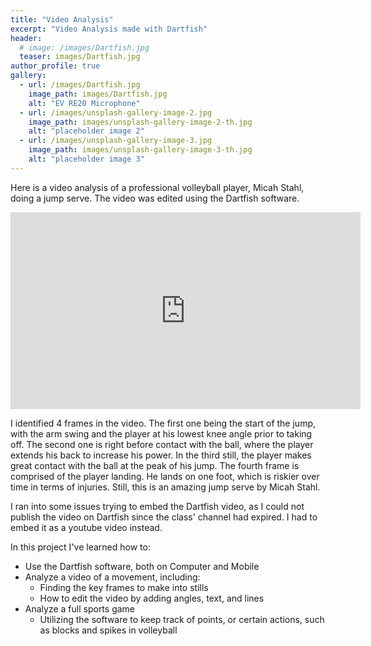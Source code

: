 ```yaml
---
title: "Video Analysis"
excerpt: "Video Analysis made with Dartfish"
header:
  # image: /images/Dartfish.jpg
  teaser: images/Dartfish.jpg
author_profile: true
gallery:
  - url: /images/Dartfish.jpg
    image_path: images/Dartfish.jpg
    alt: "EV RE20 Microphone"
  - url: /images/unsplash-gallery-image-2.jpg
    image_path: images/unsplash-gallery-image-2-th.jpg
    alt: "placeholder image 2"
  - url: /images/unsplash-gallery-image-3.jpg
    image_path: images/unsplash-gallery-image-3-th.jpg
    alt: "placeholder image 3"
---
```


Here is a video analysis of a professional volleyball player, Micah Stahl, doing a jump serve. The video was edited using the Dartfish software.

<iframe width="560" height="315" src="https://www.youtube.com/embed/mUPhuWTvI1E?si=QYEc5rU__6IWDDaM" title="YouTube video player" frameborder="0" allow="accelerometer; autoplay; clipboard-write; encrypted-media; gyroscope; picture-in-picture; web-share" referrerpolicy="strict-origin-when-cross-origin" allowfullscreen></iframe>

I identified 4 frames in the video. The first one being the start of the jump, with the arm swing and the player at his lowest knee angle prior to taking off. The second one is right before contact with the ball, where the player extends his back to increase his power. In the third still, the player  makes great contact with the ball at the peak of his jump. The fourth frame is comprised of the player landing. He lands on one foot, which is riskier over time in terms of injuries. Still, this is an amazing jump serve by Micah Stahl.

I ran into some issues trying to embed the Dartfish video, as I could not publish the video on Dartfish since the class' channel had expired. I had to embed it as a youtube video instead.


In this project I've learned how to:
- Use the Dartfish software, both on Computer and Mobile
- Analyze a video of a movement, including:
  - Finding the key frames to make into stills
  - How to edit the video by adding angles, text, and lines
- Analyze a full sports game
  - Utilizing the software to keep track of points, or certain actions, such as blocks and spikes in volleyball

